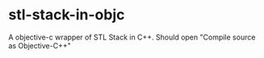 # stl-stack-in-objc
A objective-c wrapper of STL Stack in C++. Should open "Compile source as Objective-C++"
